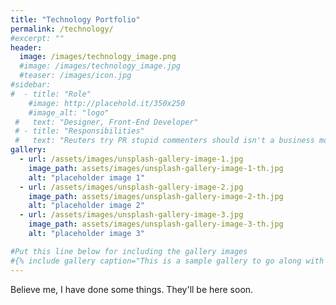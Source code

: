 ```yaml
---
title: "Technology Portfolio"
permalink: /technology/
#excerpt: ""
header:
  image: /images/technology_image.png
  #image: /images/technology_image.jpg
  #teaser: /images/icon.jpg
#sidebar:
#  - title: "Role"
    #image: http://placehold.it/350x250
    #image_alt: "logo"
 #   text: "Designer, Front-End Developer"
 # - title: "Responsibilities"
 #   text: "Reuters try PR stupid commenters should isn't a business model"
gallery:
  - url: /assets/images/unsplash-gallery-image-1.jpg
    image_path: assets/images/unsplash-gallery-image-1-th.jpg
    alt: "placeholder image 1"
  - url: /assets/images/unsplash-gallery-image-2.jpg
    image_path: assets/images/unsplash-gallery-image-2-th.jpg
    alt: "placeholder image 2"
  - url: /assets/images/unsplash-gallery-image-3.jpg
    image_path: assets/images/unsplash-gallery-image-3-th.jpg
    alt: "placeholder image 3"

#Put this line below for including the gallery images
#{% include gallery caption="This is a sample gallery to go along with this case study." %}
---
```


Believe me, I have done some things.  They'll be here soon.

